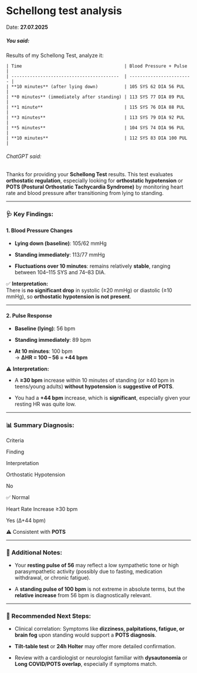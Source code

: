 # Schellong test analysis

Date: **27.07.2025**

##### You said:

Results of my Schellong Test, analyze it:

```
| Time                                       | Blood Pressure + Pulse   |
| -----------------------------------------  | ------------------------ |
| **10 minutes** (after lying down)          | 105 SYS 62 DIA 56 PUL    |
| **0 minutes** (immediately after standing) | 113 SYS 77 DIA 89 PUL    |
| **1 minute**                               | 115 SYS 76 DIA 88 PUL    |
| **3 minutes**                              | 113 SYS 79 DIA 92 PUL    |
| **5 minutes**                              | 104 SYS 74 DIA 96 PUL    |
| **10 minutes**                             | 112 SYS 83 DIA 100 PUL   |
```

###### ChatGPT said:

Thanks for providing your **Schellong Test** results. This test evaluates **orthostatic regulation**, especially looking for **orthostatic hypotension** or **POTS (Postural Orthostatic Tachycardia Syndrome)** by monitoring heart rate and blood pressure after transitioning from lying to standing.

---

### 🩺 **Key Findings:**

#### 1\. **Blood Pressure Changes**

-   **Lying down (baseline)**: 105/62 mmHg
    
-   **Standing immediately**: 113/77 mmHg
    
-   **Fluctuations over 10 minutes**: remains relatively **stable**, ranging between 104–115 SYS and 74–83 DIA.
    

✅ **Interpretation:**  
There is **no significant drop** in systolic (≥20 mmHg) or diastolic (≥10 mmHg), so **orthostatic hypotension is **not** present**.

---

#### 2\. **Pulse Response**

-   **Baseline (lying)**: 56 bpm
    
-   **Standing immediately**: 89 bpm
    
-   **At 10 minutes**: 100 bpm  
    → **ΔHR = 100 – 56 = +44 bpm**
    

⚠️ **Interpretation:**

-   A **≥30 bpm** increase within 10 minutes of standing (or ≥40 bpm in teens/young adults) **without hypotension** is **suggestive of POTS**.
    
-   You had a **+44 bpm** increase, which is **significant**, especially given your resting HR was quite low.
    

---

### 📊 **Summary Diagnosis:**

Criteria

Finding

Interpretation

Orthostatic Hypotension

No

✅ Normal

Heart Rate Increase ≥30 bpm

Yes (Δ+44 bpm)

⚠️ Consistent with **POTS**

---

### 🧠 Additional Notes:

-   Your **resting pulse of 56** may reflect a low sympathetic tone or high parasympathetic activity (possibly due to fasting, medication withdrawal, or chronic fatigue).
    
-   A **standing pulse of 100 bpm** is not extreme in absolute terms, but the **relative increase** from 56 bpm is diagnostically relevant.
    

---

### 🧪 Recommended Next Steps:

-   Clinical correlation: Symptoms like **dizziness, palpitations, fatigue, or brain fog** upon standing would support a **POTS diagnosis**.
    
-   **Tilt-table test** or **24h Holter** may offer more detailed confirmation.
    
-   Review with a cardiologist or neurologist familiar with **dysautonomia** or **Long COVID/POTS overlap**, especially if symptoms match.

